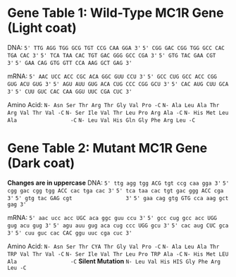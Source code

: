 # Gene Table 1: Wild-Type MC1R Gene (Light coat)

DNA:
`5' TTG AGG TGG GCG TGT CCG CAA GGA 3'`
`5' CGG GAC CGG TGG GCC CAC TGA CAC 3'`
`5' TCA TAA CAC TGT GAC GGG GCC CGA 3'`
`5' GTG TAC GAA CGT                 3'`
`5' GAA CAG GTG GTT CCA AAG GCT GAG 3'`

mRNA:
`5' AAC UCC ACC CGC ACA GGC GUU CCU 3'`
`5' GCC CUG GCC ACC CGG GUG ACU GUG 3'`
`5' AGU AUU GUG ACA CUG CCC CGG GCU 3'`
`5' CAC AUG CUU GCA                 3'`
`5' CUU GUC CAC CAA GGU UUC CGA CUC 3'`

Amino Acid:
`N- Asn Ser Thr Arg Thr Gly Val Pro -C`
`N- Ala Leu Ala Thr Arg Val Thr Val -C`
`N- Ser Ile Val Thr Leu Pro Arg Ala -C`
`N- His Met Leu Ala                 -C`
`N- Leu Val His Gln Gly Phe Arg Leu -C`

# Gene Table 2: Mutant MC1R Gene (Dark coat)

**Changes are in uppercase**
DNA:
`5' ttg agg tgg ACG tgt ccg caa gga 3'`
`5' cgg gac cgg tgg ACC cac tga cac 3'`
`5' tca taa cac tgt gac ggg ACC cga 3'`
`5' gtg tac GAG cgt                 3'`
`5' gaa cag gtg GTG cca aag gct gag 3'`

mRNA:
`5' aac ucc acc UGC aca ggc guu ccu 3'`
`5' gcc cug gcc acc UGG gug acu gug 3'`
`5' agu auu gug aca cug ccc UGG gcu 3'`
`5' cac aug CUC gca                 3'`
`5' cuu guc cac CAC ggu uuc cga cuc 3'`

Amino Acid:
`N- Asn Ser Thr CYA Thr Gly Val Pro -C`
`N- Ala Leu Ala Thr TRP Val Thr Val -C`
`N- Ser Ile Val Thr Leu Pro TRP Ala -C`
`N- His Met LEU Ala                 -C` **Silent Mutation**
`N- Leu Val His HIS Gly Phe Arg Leu -C`
